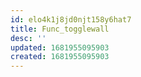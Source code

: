 ```yaml
---
id: elo4k1j8jd0njt158y6hat7
title: Func_togglewall
desc: ''
updated: 1681955095903
created: 1681955095903
---
```

